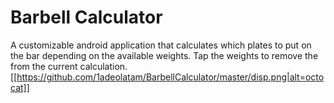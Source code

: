 # Barbell Calculator
A customizable android application that calculates which plates to put on the bar depending on the available weights.
Tap the weights to remove the from the current calculation.
[[https://github.com/1adeolatam/BarbellCalculator/master/disp.png|alt=octocat]]
